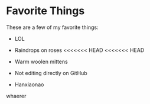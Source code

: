# Favorite Things

These are a few of my favorite things:

- LOL
- Raindrops on roses
<<<<<<< HEAD
<<<<<<< HEAD

- Warm woolen mittens
- Not editing directly on GitHub
- Hanxiaonao

whaerer